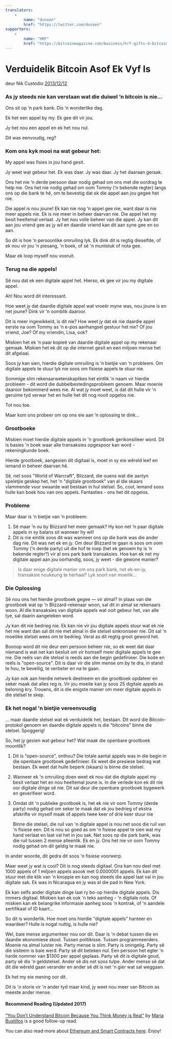 ```yaml
---
translators: 
    - 
        name: "dunxen"
        href: "https://twitter.com/dunxen"
supporters: 
    - 
        name: "HRF"
        href: "https://bitcoinmagazine.com/business/hrf-gifts-4-bitcoin-to-bitcoin-projects"
---
```

# Verduidelik Bitcoin Asof Ek Vyf Is

deur Nik Custodio [2013/12/12](https://www.freecodecamp.org/news/explain-bitcoin-like-im-five-73b4257ac833/)

<LanguageDropdown/>

### As jy steeds nie kan verstaan wat die duiwel ‘n bitcoin is nie…

Ons sit op ‘n park bank. Dis ‘n wonderlike dag.

Ek het een appel by my. Ek gee dit vir jou.

Jy het nou een appel en ek het nou nul.

Dit was eenvoudig, reg?

### Kom ons kyk mooi na wat gebeur het:

My appel was fisies in jou hand gesit.

Jy weet wat gebeur het. Ek was daar. Jy was daar. Jy het daaraan geraak.

Ons het nie ‘n derde persoon daar nodig gehad om ons met die oordrag te help nie. Ons het nie nodig gehad om oom Tommy (‘n bekende regter) langs ons op die bank te hê, om te bevestig dat ek die appel aan jou gegee het nie.

Die appel is nou joune! Ek kan nie nog ‘n appel gee nie, want daar is nie meer appels nie. Ek is nie meer in beheer daarvan nie. Die appel het my besit heeltemal verlaat. Jy het nou volle beheer van die appel. Jy kan dit aan jou vriend gee as jy wil en daardie vriend kan dit aan syne gee en so aan.

So dit is hoe ‘n persoonlike omruiling lyk. Ek dink dit is regtig dieselfde, of ek nou vir jou 'n piesang, 'n boek, of sê 'n muntstuk of nota gee.

Maar ek loop myself nou vooruit.

### Terug na die appels!

Sê nou dat ek een digitale appel het. Hierso, ek gee vir jou my digitale appel. 

Ah! Nou word dit interessant.

Hoe weet jy dat daardie digitale appel wat vroeër myne was, nou joune is en net joune? Dink vir ‘n oomblik daaroor.

Dit is meer ingewikkeld, is dit nie? Hoe weet jy dat ek nie daardie appel eerste na oom Tommy as ‘n e-pos aanhangsel gestuur het nie? Of jou vriend, Joe? Of my vriendin, Lisa, ook?

Miskien het ek ‘n paar kopieë van daardie digitale appel op my rekenaar gemaak. Miskien het ek dit op die internet gesit en een miljoen mense het dit afgelaai.

Soos jy kan sien, hierdie digitale omruiling is ‘n bietjie van ‘n probleem. Om digitale appels te stuur lyk nie soos om fisiese appels te stuur nie.

Sommige slim rekenaarwetenskaplikes het eintlik 'n naam vir hierdie probleem - dit word die dubbelbestedingsprobleem genoem. Maar moenie daaroor bekommerd wees nie. Al wat jy moet weet, is dat dit hulle vir 'n geruime tyd verwar het en hulle het dit nog nooit opgelos nie.

Tot nou toe.

Maar kom ons probeer om op ons eie aan ‘n oplossing te dink...

### Grootboeke

Miskien moet hierdie digitale appels in 'n grootboek gerikonsilieer word. Dit is basies 'n boek waar alle transaksies opgespoor kan word - rekeningkunde boek.

Hierde grootboek, aangesien dit digitaal is, moet in sy eie wêreld leef en iemand in beheer daarvan hê.

Sê, net  soos "World of Warcraft", Blizzard, die ouens wat die aanlyn speletjie geskep het, het 'n "digitale grootboek" van al die skaars vlammende vuur swaarde wat bestaan in hul stelsel. So, cool, iemand soos hulle kan boek hou van ons appels. Fantasties - ons het dit opgelos.


### Probleme

Maar daar is ‘n bietjie van ‘n probleem:

1. Sê maar ‘n ou by Blizzard het meer gemaak? Hy kon net ‘n paar digitale appels in sy balans sit wanneer hy wil!
2. Dit is nie eintlik soos dit was wanneer ons op die bank was die ander dag nie. Dit was net ek en jy. Om deur Blizzard te gaan is soos om oom Tommy (‘n derde party) uit die hof te roep (het ek genoem hy is ‘n bekende regter?) vir al ons park bank transaksies. Hoe kan ek net my digitale appel aan jou oorhandig, soos, jy weet - die gewone manier?

> Is daar enige digitale manier om ons park bank, net ek-en-jy, transaksie noukeurig te herhaal? Lyk soort van moeilik…

### Die Oplossing

Sê nou ons het hierdie grootboek gegee — vir almal? In plaas van die grootboek wat op 'n Blizzard-rekenaar woon, sal dit in almal se rekenaars woon. Al die transaksies van digitale appels wat ooit gebeur het, van alle tye, sal daarin aangeteken word.

Jy kan dit nie bedrieg nie. Ek kan nie vir jou digitale appels stuur wat ek nie het nie want dan sal dit nie met almal in die stelsel sinkroniseer nie. Dit sal 'n moeilike stelsel wees om te bedrieg. Veral as dit regtig groot geword het.

Boonop word dit nie deur een persoon beheer nie, so ek weet dat daar niemand is wat net kan besluit om vir homself meer digitale appels te gee nie. Die reëls van die stelsel is reeds aan die begin gedefinieer. Die kode en reëls is "open-source". Dit is daar vir die slim mense om by te dra, in stand te hou, te beveilig, te verbeter en na te gaan.

Jy kan ook aan hierdie netwerk deelneem en die grootboek opdateer en seker maak dat alles reg is. Vir jou moeite kan jy soos 25 digitale appels as beloning kry. Trouens, dit is die enigste manier om meer digitale appels in die stelsel te skep.

### Ek het nogal 'n bietjie vereenvoudig

… maar daardie stelsel wat ek verduidelik het, bestaan. Dit word die Bitcoin-protokol genoem en daardie digitale appels is die "bitcoins" binne die stelsel. Spoggerig!

So, het jy gesien wat gebeur het? Wat maak die openbare grootboek moontlik?

1. Dit is "open-source", onthou? Die totale aantal appels was in die begin in die openbare grootboek gedefinieer.  Ek weet die presiese bedrag wat bestaan. Ek weet dat hulle beperk (skaars) is binne die stelsel.
2. Wanneer ek 'n omruiling doen weet ek nou dat die digitale appel my besit verlaat het en nou heeltemal joune is. In die verlede kon ek dit nie oor digitale dinge sê nie. Dit sal deur die openbare grootboek bygewerk en geverifieer word.
3. Omdat dit 'n publieke grootboek is, het ek nie vir oom Tommy (derde party) nodig gehad om seker te maak dat ek jou bedrieg of ekstra afskrifte vir myself maak of appels twee keer of drie keer stuur nie
    
    Binne die stelsel, die ruil van 'n digitale appel is nou net soos die ruil van 'n fisiese een.  Dit is nou so goed as om 'n fisiese appel te sien wat my hand verlaat en laat val het in jou sak. Net soos op die park bank,  was die ruil tussen 2 mense alleenlik. Ek en jy. Ons het nie vir oom Tommy nodig gehad om dit geldig te maak nie.

In ander woorde, dit gedra dit soos 'n fisiese voorwerp.

Maar weet jy wat is cool? Dit is nog steeds digitaal. Ons kan nou deel met 1000 appels of 1 miljoen appels asook met 0.0000001 appels. Ek kan dit stuur met die klik van 'n knoppie en kan nog steeds die appel laat val in jou digitale sak. Ek was in Nicaragua en jy was al die pad in New York.

Ek kan selfs ander digitale dinge laat ry bo-op hierdie digitale appels. Dis immers digitaal. Miskien kan ek ook 'n teks aanheg - 'n digitale nota. Of miskien kan ek belangrike informasie aanheg soos 'n kontrak, of 'n aandele sertifikaat of ID kaart…

So dit is wonderlik. Hoe moet ons hierdie "digitale appels" hanteer en waardeer? Hulle is nogal nuttig, is hulle nie? 

Wel, baie mense argumenteer nou oor dit. Daar is 'n debat tussen die en daardie ekonomiese skool. Tussen politikisse. Tussen programmeerders. Moenie na almal luister nie.  Party mense is slim. Party is oningelig. Party sê die sisteem is baie werd. Party sê dit beteken nul. Een persoon het egter 'n harde nommer van $1300 per appel geplaas. Party sê dit is digitale goud, party sê dis 'n geldstelsel. Ander sê dis net soos tulpe. Ander mense sê dat dit die wêreld gaan verander en ander sê dit is net 'n gier wat sal weggaan.

Ek het my eie mening oor dit.

Dit is 'n storie vir 'n ander tyd maar kind, jy weet nou meer van Bitcoin as meeste ander mense.

#### Recommend Reading (Updated 2017)

[“You Don’t Understand Bitcoin Because You Think Money is Real”](https://medium.com/@mariabustillos/you-dont-understand-bitcoin-because-you-think-money-is-real-5aef45b8e952?source=linkShare-2d6f142ff3cc-1512362100) by [Maria Bustillos](https://www.freecodecamp.org/news/explain-bitcoin-like-im-five-73b4257ac833/undefined) is a good follow-up read.

You can also read more about [Ethereum and Smart Contracts here](https://medium.freecodecamp.org/smart-contracts-for-dummies-a1ba1e0b9575?source=linkShare-2d6f142ff3cc-1512086124). Enjoy!